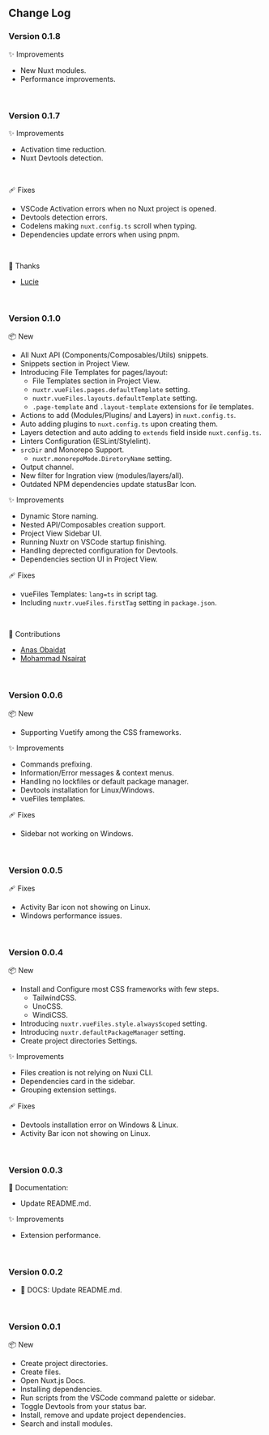 ## Change Log


### Version 0.1.8

✨ Improvements

- New Nuxt modules.
- Performance improvements.

<br>

### Version 0.1.7


✨ Improvements

 - Activation time reduction.
 - Nuxt Devtools detection.

 <br>

🩹 Fixes

- VSCode Activation errors when no Nuxt project is opened.
- Devtools detection errors.
- Codelens making `nuxt.config.ts` scroll when typing.
- Dependencies update errors when using pnpm.

<br>

💚 Thanks

- [Lucie](https://github.com/lihbr)

<br>

### Version 0.1.0

📦 New

- All Nuxt API (Components/Composables/Utils) snippets.
- Snippets section in Project View.
- Introducing File Templates for pages/layout:
    - File Templates section in Project View.
    - `nuxtr.vueFiles.pages.defaultTemplate` setting.
    - `nuxtr.vueFiles.layouts.defaultTemplate` setting.
    - `.page-template` and `.layout-template` extensions for ile templates.
- Actions to add (Modules/Plugins/ and Layers) in `nuxt.config.ts`.
- Auto adding plugins to `nuxt.config.ts` upon creating them.
- Layers detection and auto adding to `extends` field inside `nuxt.config.ts`.
- Linters Configuration (ESLint/Stylelint).
- `srcDir` and Monorepo Support.
    - `nuxtr.monorepoMode.DiretoryName` setting.
- Output channel.
- New filter for Ingration view (modules/layers/all).
- Outdated NPM dependencies update statusBar Icon.

✨ Improvements

- Dynamic Store naming.
- Nested API/Composables creation support.
- Project View Sidebar UI.
- Running Nuxtr on VSCode startup finishing.
- Handling deprected configuration for Devtools.
- Dependencies section UI in Project View.


🩹 Fixes

- vueFiles Templates: `lang=ts` in script tag.
- Including `nuxtr.vueFiles.firstTag` setting in `package.json`.

<br>

💚 Contributions

- [Anas Obaidat](https://github.com/anasobeidat)
- [Mohammad Nsairat](https://github.com/Nsairat)

<br>

### Version 0.0.6

📦 New
- Supporting Vuetify among the CSS frameworks.

✨ Improvements

- Commands prefixing.
- Information/Error messages & context menus.
- Handling no lockfiles or default package manager.
- Devtools installation for Linux/Windows.
- vueFiles templates.

🩹 Fixes

- Sidebar not working on Windows.

<br>

### Version 0.0.5

🩹 Fixes

- Activity Bar icon not showing on Linux.
- Windows performance issues.

<br>

### Version 0.0.4

📦 New

- Install and Configure most CSS frameworks with few steps.
    - TailwindCSS.
    - UnoCSS.
    - WindiCSS.
- Introducing `nuxtr.vueFiles.style.alwaysScoped` setting.
- Introducing `nuxtr.defaultPackageManager` setting.
- Create project directories Settings.

✨ Improvements

-  Files creation is not relying on Nuxi CLI.
-  Dependencies card in the sidebar.
-  Grouping extension settings.


🩹 Fixes

-  Devtools installation error on Windows & Linux.
-  Activity Bar icon not showing on Linux.

<br>

### Version 0.0.3

📖 Documentation:

- Update README.md.

✨ Improvements

- Extension performance.

<br>


### Version 0.0.2

- 📖 DOCS: Update README.md.

<br>


### Version 0.0.1

📦 New

- Create project directories.
- Create files.
- Open Nuxt.js Docs.
- Installing dependencies.
- Run scripts from the VSCode command palette or sidebar.
- Toggle Devtools from your status bar.
- Install, remove and update project dependencies.
- Search and install modules.

<br>
